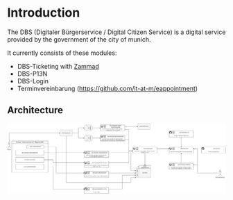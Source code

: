 # Introduction

The DBS (Digitaler Bürgerservice / Digital Citizen Service) is a digital service provided by the government of the city of munich.

It currently consists of these modules:

- DBS-Ticketing with [Zammad](https://opensource.muenchen.de/de/software/zammad.html)
- DBS-P13N
- DBS-Login
- Terminvereinbarung (<https://github.com/it-at-m/eappointment>)

## Architecture

[![system overview Digitaler Bürgerservice DBS](./assets/systemueberblick_dbs.drawio.png)](./assets/systemueberblick_dbs.drawio.png)
